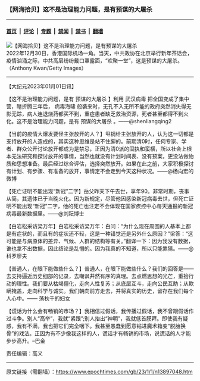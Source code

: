### 【网海拾贝】这不是治理能力问题，是有预谋的大屠杀

---

#### [首页](../../../..?n13897048) &nbsp;|&nbsp; [评论](../../../../../epoch-comment?n13897048) &nbsp;|&nbsp; [专题](../../../../../epoch-special?n13897048) &nbsp;|&nbsp; [禁闻](../../../../../epoch-news?n13897048) &nbsp;|&nbsp; [禁书](../../../../../books?n13897048) &nbsp;|&nbsp; [翻墙](https://github.com/gfw-breaker/nogfw/blob/master/README.md?n13897048)


<div><img alt="【网海拾贝】这不是治理能力问题，是有预谋的大屠杀" class="attachment-djy_600_400 size-djy_600_400 wp-post-image" src="https://i.epochtimes.com/assets/uploads/2023/01/id13897050-GettyImages-1453293892-.jpeg"/>
<div class="caption">
 2022年12月30日，香港国际机场一角。当天，中共政协在北京举行新年茶话会，疫情汹涌之际，中共高层纷纷戴口罩露面，“欢聚一堂”，这是预谋的大屠杀。（Anthony Kwan/Getty Images）
</div></div><hr/><div class="post_content" id="artbody" itemprop="articleBody">
 <!-- article content begin -->
 <p>
  【大纪元2023年01月01日讯】
 </p>
 <p>
  【这不是治理能力问题，是有
  <ok href="https://www.epochtimes.com/gb/tag/%E9%A2%84%E8%B0%8B%E7%9A%84%E5%A4%A7%E5%B1%A0%E6%9D%80.html">
   预谋的大屠杀
  </ok>
  】利用
  <ok href="https://www.epochtimes.com/gb/tag/%E6%AD%A6%E6%B1%89%E7%97%85%E6%AF%92.html">
   武汉病毒
  </ok>
  把全国变成了集中营，瞎折腾三年后，
  <ok href="https://www.epochtimes.com/gb/tag/%E7%97%85%E6%AF%92%E6%B5%B7%E5%95%B8.html">
   病毒海啸
  </ok>
  般袭来时，无孔不入无所不能的政府突然消失得无影无踪，病人连退烧药都买不到，重症患者缺乏救治资源，死者甚至都得不到火化。这不是治理能力问题，是有
  <ok href="https://www.epochtimes.com/gb/tag/%E9%A2%84%E8%B0%8B%E7%9A%84%E5%A4%A7%E5%B1%A0%E6%9D%80.html">
   预谋的大屠杀
  </ok>
  。——@shenliangqing2
 </p>
 <p>
  【当前的疫情大爆发要怪主张放开的人？】甩锅给主张放开的人，认为这一切都是支持放开的人造成的，其实这种思维是站不住脚的。前期清0时，任何专家、学者、群众公开讨论放开都成为是禁忌，正因为清0派的固执和蛮横，所以社会上根本无法研究和探讨放开的事情，当然也就没有计划时间表、没有预案，更没法做物质和思想准备。最后经过综合评估，选择突然放开。如果在此之前，大家积极探讨有计划、有步骤、有准备的放开，事情定不会走到今天这种状况。——@杨向宏的微博
 </p>
 <p>
  【死亡证明不能出现“新冠”二字】岳父昨天下午去世，享年90。非常时期，丧事从简，其遗体已于当晚火化。因为新规定，尽管他因感染新冠病毒去世，但死亡证明不能出现“新冠”二字，他的死亡也注定不会体现在国家疾控中心每天通报的新冠病毒最新数据里。——@刘耘博士
 </p>
 <p>
  【白岩松采访梁万年】白岩松采访梁万年：白问：“为什么现在周围的人基本上都是有症状的，而且有的症状还不轻，这是一种错觉还是另外什么原因？”梁答：“这可能是与病原体的差异、气候、人群的结构等有关。”翻译一下：因为我没有数据，谁也拿不出数据，因此结论是乱懵的。因为我真的不知道，所以只能靠猜。——@科罗廖夫
 </p>
 <p>
  【普通人，在眼下能做些什么？】普通人，在眼下能做些什么？我们的回答是——去支持逼近历史细部的记录，去嘲讽井然有序的真理。去点燃思想的光芒，重拾行动的理性。我们要从枯竭僵化，走向人性复苏；从底层互斗，走向公民互助；从欺瞒掩盖，走向科学与诚实。我们朝向前方走去，并将真实的历史，留存在我们每个人心中。—— 荡秋千的妇女
 </p>
 <p>
  【谎话为什么会有畅销的市场？】我相信过假话，我传播过假话，我不曾跟假话作过斗争。别人“高举”，我就“紧跟”;别人抬出“神明”，我就低首膜拜。即使我有疑惑，我有不满，我也把它们完全咽下。我甚至愚蠢到愿意钻进魔术箱变“脱胎换骨”的戏法。正因为有不少像我这样的人，谎话才有畅销的市场，说谎话的人才能步步高升。–巴金
 </p>
 <p>
  责任编辑：高义
 </p>
 <!-- article content end -->
 <div id="below_article_ad">
 </div>
</div>


---

原文链接（需翻墙）：https://www.epochtimes.com/gb/23/1/1/n13897048.htm
